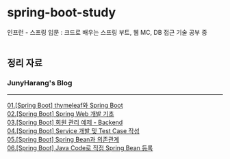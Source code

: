 # spring-boot-study
인프런  - 스프링 입문 : 크드로 배우는 스프링 부트, 웹 MC, DB 접근 기술 공부 중
<br><br>

## 정리 자료
### JunyHarang's Blog

---

[01.[Spring Boot] thymeleaf와 Spring Boot](https://junyharang.tistory.com/70)
<br>
[02.[Spring Boot] Spring Web 개발 기초](https://junyharang.tistory.com/71)
<br>
[03.[Spring Boot] 회원 관리 예제 - Backend](https://junyharang.tistory.com/72)
<br>
[04.[Spring Boot] Service 개발 및 Test Case 작성](https://junyharang.tistory.com/77)
<br>
[05.[Spring Boot] Spring Bean과 의존관계](https://junyharang.tistory.com/78)
<br>
[06.[Spring Boot] Java Code로 직접 Spring Bean 등록](https://junyharang.tistory.com/79)
<br>
